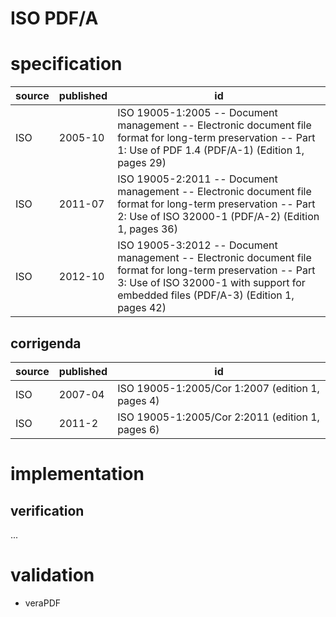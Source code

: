 # ISO PDF/A
# specification
| source | published | id
| ------ | --------- | --
| ISO    | 2005-10   | ISO 19005-1:2005 -- Document management -- Electronic document file format for long-term preservation -- Part 1: Use of PDF 1.4 (PDF/A-1) (Edition 1, pages 29)
| ISO    | 2011-07   | ISO 19005-2:2011 -- Document management -- Electronic document file format for long-term preservation -- Part 2: Use of ISO 32000-1 (PDF/A-2) (Edition 1, pages 36)
| ISO    | 2012-10   | ISO 19005-3:2012 -- Document management -- Electronic document file format for long-term preservation -- Part 3: Use of ISO 32000-1 with support for embedded files (PDF/A-3) (Edition 1, pages 42)
## corrigenda
| source | published | id
| ------ | --------- | --
| ISO    | 2007-04   | ISO 19005-1:2005/Cor 1:2007 (edition 1, pages 4)
| ISO    | 2011-2    | ISO 19005-1:2005/Cor 2:2011 (edition 1, pages 6)

# implementation
## verification
...
# validation
* veraPDF
